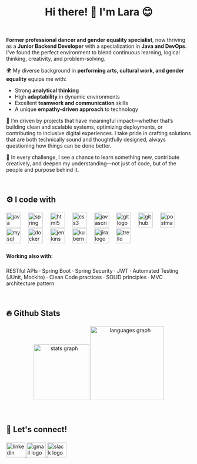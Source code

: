 <h1 align="center">Hi there! 👋 I'm Lara 😊</h1>

<br>

**Former professional dancer and gender equality specialist**, now thriving as a **Junior Backend Developer** with a specialization in **Java and DevOps**. I've found the perfect environment to blend continuous learning, logical thinking, creativity, and problem-solving.

🌍 My diverse background in **performing arts, cultural work, and gender equality** equips me with:
- Strong **analytical thinking**
- High **adaptability** in dynamic environments
- Excellent **teamwork and communication** skills
- A unique **empathy-driven approach** to technology

🎯 I’m driven by projects that have meaningful impact—whether that’s building clean and scalable systems, optimizing deployments, or contributing to inclusive digital experiences. I take pride in crafting solutions that are both technically sound and thoughtfully designed, always questioning how things can be done better.

🧠 In every challenge, I see a chance to learn something new, contribute creatively, and deepen my understanding—not just of code, but of the people and purpose behind it.

<br>

<h2 align="left">⚙ I code with</h2>

###

<div align="left">
  <img src="https://skillicons.dev/icons?i=java" height="40" alt="java logo"  />
  <img width="12" />
  <img src="https://skillicons.dev/icons?i=spring" height="40" alt="spring logo"  />
  <img width="12" />
  <img src="https://skillicons.dev/icons?i=html" height="40" alt="html5 logo"  />
  <img width="12" />
  <img src="https://skillicons.dev/icons?i=css" height="40" alt="css3 logo"  />
  <img width="12" />
  <img src="https://skillicons.dev/icons?i=js" height="40" alt="javascript logo"  />
  <img width="12" />
  <img src="https://skillicons.dev/icons?i=git" height="40" alt="git logo"  />
  <img width="12" />
  <img src="https://skillicons.dev/icons?i=github" height="40" alt="github logo"  />
  <img width="12" />
  <img src="https://skillicons.dev/icons?i=postman" height="40" alt="postman logo"  />
  <img width="12" />
  <img src="https://skillicons.dev/icons?i=mysql" height="40" alt="mysql logo"  />
  <img width="12" />
  <img src="https://skillicons.dev/icons?i=docker" height="40" alt="docker logo"  />
  <img width="12" />
  <img src="https://skillicons.dev/icons?i=jenkins" height="40" alt="jenkins logo"  />
  <img width="12" />
  <img src="https://skillicons.dev/icons?i=kubernetes" height="40" alt="kubernetes logo"  />
  <img width="12" />
  <img src="https://cdn.jsdelivr.net/gh/devicons/devicon/icons/jira/jira-original.svg" height="40" alt="jira logo"  />
  <img width="12" />
  <img src="https://cdn.simpleicons.org/trello/0052CC" height="40" alt="trello logo"  />
</div>

###

<h4 align="left">Working also with:</h4>

###

<p align="left">RESTful APIs · Spring Boot · Spring Security · JWT · Automated Testing (JUnit, Mockito) · Clean Code practices · SOLID principles · MVC architecture pattern</p>

<br>

<h2 align="left">🔥 Github Stats</h2>

###

<div align="center">
  <img src="https://github-readme-stats.vercel.app/api?username=Lizar22&hide_title=false&hide_rank=false&show_icons=true&include_all_commits=true&count_private=true&disable_animations=false&theme=tokyonight&locale=en&hide_border=false&order=1&custom_title=Stats" height="151" alt="stats graph"  />
  <img src="https://github-readme-stats.vercel.app/api/top-langs?username=Lizar22&locale=en&hide_title=false&layout=compact&card_width=320&langs_count=6&theme=tokyonight&hide_border=false&order=2" height="200" alt="languages graph"  />
</div>

<br>
<br>

<h2 align="left">🌟 Let's connect!</h2>

###

<div align="left">
  <a href="https://www.linkedin.com/in/lara-pla-moreno/" target="_blank">
    <img src="https://raw.githubusercontent.com/maurodesouza/profile-readme-generator/master/src/assets/icons/social/linkedin/default.svg" width="52" height="40" alt="linkedin logo"  />
  </a>
  <a href="laraplamoreno@gmail.com" target="_blank">
    <img src="https://raw.githubusercontent.com/maurodesouza/profile-readme-generator/master/src/assets/icons/social/gmail/default.svg" width="52" height="40" alt="gmail logo"  />
  </a>
  <a href="https://p1-femcoders-vlc.slack.com/team/U08LP5Y8S8Z" target="_blank">
    <img src="https://raw.githubusercontent.com/maurodesouza/profile-readme-generator/master/src/assets/icons/social/slack/default.svg" width="52" height="40" alt="slack logo"  />
  </a>
</div>

###
